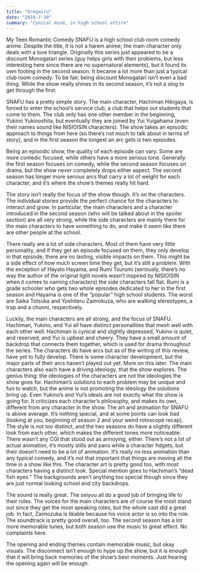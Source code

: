 ```yaml
---
title: "Oregairu"
date: "2019-7-30"
summary: "Cynical mind, in high school attire"
---
```

My Teen Romantic Comedy SNAFU is a high school club room comedy anime. Despite the title, it is not a harem anime; the main character only deals with a love triangle. Originally this series just appeared to be a discount Monogatari series (guy helps girls with their problems, but less interesting here since there are no supernatural elements), but it found its own footing in the second season. It became a lot more than just a typical club room comedy. To be fair, being discount Monogatari isn’t even a bad thing. While the show really shines in its second season, it’s not a slog to get through the first.

SNAFU has a pretty simple story. The main character, Hachiman Hikigaya, is forced to enter the school’s service club, a club that helps out students that come to them. The club only has one other member in the beginning, Yukino Yukinoshita, but eventually they are joined by Yui Yuigahama (even their names sound like NISIOISIN characters). The show takes an episodic approach to things from here (so there’s not much to talk about in terms of story), and in the first season the longest an arc gets is two episodes.

Being an episodic show, the quality of each episode can vary. Some are more comedic focused, while others have a more serious tone. Generally the first season focuses on comedy, while the second season focuses on drama, but the show never completely drops either aspect. The second season has longer more serious arcs that carry a lot of weight for each character, and it’s where the show’s themes really hit hard.

The story isn’t really the focus of the show though. It’s on the characters. The individual stories provide the perfect chance for the characters to interact and grow. In particular, the main characters and a character introduced in the second season (who will be talked about in the spoiler section) are all very strong, while the side characters are mainly there for the main characters to have something to do, and make it seem like there are other people at the school.

There really are a lot of side characters. Most of them have very little personality, and if they get an episode focused on them, they only develop in that episode, there are no lasting, visible impacts on them. This might be a side effect of how much screen time they get, but it’s still a problem. With the exception of Hayato Hayama, and Rumi Tsurumi (seriously, there’s no way the author of the original light novels wasn’t inspired by NISIOISIN when it comes to naming characters) the side characters fall flat. Rumi is a grade schooler  who gets two whole episodes dedicated to her in the first season and Hayama is one of the “popular” high school students. The worst are Saika Totsuka and Yoshiteru Zaimokuza, who are walking stereotypes, a trap and a chunni, respectively.

Luckily, the main characters are all strong, and the focus of SNAFU. Hachiman, Yukino, and Yui all have distinct personalities that mesh well with each other well. Hachiman is cynical and slightly depressed, Yukino is quiet, and reserved, and Yui is upbeat and cheery. They have a small amount of backdrop that connects them together, which is used for drama throughout the series. The characters do have arcs but as of the writing of this review, have yet to fully develop. There is some character development, but the major parts of their arcs haven’t played out yet. More on this later. The main characters also each have a driving ideology, that the show explores. The genius thing: the ideologies of the characters are not the ideologies the show goes for. Hachiman’s solutions to each problem may be unique and fun to watch, but the anime is not promoting the ideology the solutions bring up. Even Yukino’s and Yui’s ideals are not exactly what the show is going for. It criticizes each character’s philosophy, and makes its own, different from any character in the show.
The art and animation for SNAFU is above average. It’s nothing special, and at some points can look bad (looking at you, beginning of season 2 and your weird rotoscope recap). The style is not too distinct, and the two seasons do have a slightly different look from each other, which makes the different tones more noticeable. There wasn’t any CGI that stood out as annoying, either. There’s not a lot of actual animation, it’s mostly stills and pans while a character fidgets, but their doesn’t need to be a lot of animation. It’s really no less animation than any typical comedy, and it’s not that important that things are moving all the time in a show like this. The character art is pretty good too, with most characters having a distinct look. Special mention goes to Hachiman’s “dead fish eyes.” The backgrounds aren’t anything too special though since they are just normal looking school and city backdrops.

The sound is really great. The seiyuu all do a good job of bringing life to their roles. The voices for the main characters are of course the most stand out since they get the most speaking roles, but the whole cast did a great job. In fact, Zaimozuka is likable because his voice actor is so into the role. The soundtrack is pretty good overall, too. The second season has a lot more memorable tunes, but both season use the music to great effect. No complaints here.

The opening and ending themes contain memorable music, but okay visuals. The disconnect isn’t enough to hype up the show, but it is enough that it will bring back memories of the show’s best moments. Just hearing the opening again will be enough.